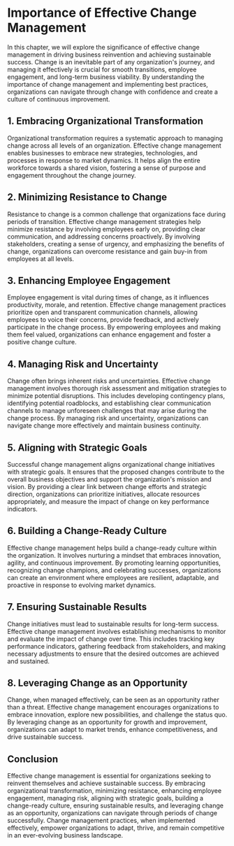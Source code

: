 Importance of Effective Change Management
====================================================

In this chapter, we will explore the significance of effective change management in driving business reinvention and achieving sustainable success. Change is an inevitable part of any organization's journey, and managing it effectively is crucial for smooth transitions, employee engagement, and long-term business viability. By understanding the importance of change management and implementing best practices, organizations can navigate through change with confidence and create a culture of continuous improvement.

1\. Embracing Organizational Transformation
------------------------------------------

Organizational transformation requires a systematic approach to managing change across all levels of an organization. Effective change management enables businesses to embrace new strategies, technologies, and processes in response to market dynamics. It helps align the entire workforce towards a shared vision, fostering a sense of purpose and engagement throughout the change journey.

2\. Minimizing Resistance to Change
----------------------------------

Resistance to change is a common challenge that organizations face during periods of transition. Effective change management strategies help minimize resistance by involving employees early on, providing clear communication, and addressing concerns proactively. By involving stakeholders, creating a sense of urgency, and emphasizing the benefits of change, organizations can overcome resistance and gain buy-in from employees at all levels.

3\. Enhancing Employee Engagement
--------------------------------

Employee engagement is vital during times of change, as it influences productivity, morale, and retention. Effective change management practices prioritize open and transparent communication channels, allowing employees to voice their concerns, provide feedback, and actively participate in the change process. By empowering employees and making them feel valued, organizations can enhance engagement and foster a positive change culture.

4\. Managing Risk and Uncertainty
--------------------------------

Change often brings inherent risks and uncertainties. Effective change management involves thorough risk assessment and mitigation strategies to minimize potential disruptions. This includes developing contingency plans, identifying potential roadblocks, and establishing clear communication channels to manage unforeseen challenges that may arise during the change process. By managing risk and uncertainty, organizations can navigate change more effectively and maintain business continuity.

5\. Aligning with Strategic Goals
--------------------------------

Successful change management aligns organizational change initiatives with strategic goals. It ensures that the proposed changes contribute to the overall business objectives and support the organization's mission and vision. By providing a clear link between change efforts and strategic direction, organizations can prioritize initiatives, allocate resources appropriately, and measure the impact of change on key performance indicators.

6\. Building a Change-Ready Culture
----------------------------------

Effective change management helps build a change-ready culture within the organization. It involves nurturing a mindset that embraces innovation, agility, and continuous improvement. By promoting learning opportunities, recognizing change champions, and celebrating successes, organizations can create an environment where employees are resilient, adaptable, and proactive in response to evolving market dynamics.

7\. Ensuring Sustainable Results
-------------------------------

Change initiatives must lead to sustainable results for long-term success. Effective change management involves establishing mechanisms to monitor and evaluate the impact of change over time. This includes tracking key performance indicators, gathering feedback from stakeholders, and making necessary adjustments to ensure that the desired outcomes are achieved and sustained.

8\. Leveraging Change as an Opportunity
--------------------------------------

Change, when managed effectively, can be seen as an opportunity rather than a threat. Effective change management encourages organizations to embrace innovation, explore new possibilities, and challenge the status quo. By leveraging change as an opportunity for growth and improvement, organizations can adapt to market trends, enhance competitiveness, and drive sustainable success.

Conclusion
----------

Effective change management is essential for organizations seeking to reinvent themselves and achieve sustainable success. By embracing organizational transformation, minimizing resistance, enhancing employee engagement, managing risk, aligning with strategic goals, building a change-ready culture, ensuring sustainable results, and leveraging change as an opportunity, organizations can navigate through periods of change successfully. Change management practices, when implemented effectively, empower organizations to adapt, thrive, and remain competitive in an ever-evolving business landscape.
